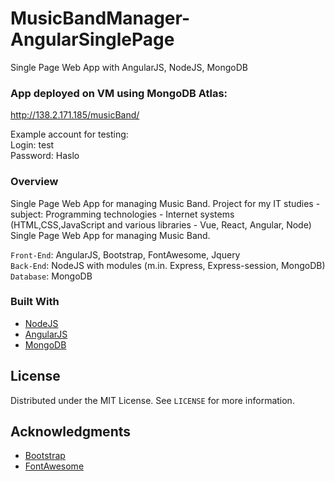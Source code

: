 # MusicBandManager-AngularSinglePage
Single Page Web App with AngularJS, NodeJS, MongoDB

 ### App deployed on VM using MongoDB Atlas:
 http://138.2.171.185/musicBand/
 
 Example account for testing:\
 Login: test\
 Password: Haslo
 
  ### Overview
 
Single Page Web App for managing Music Band. Project for my IT studies - subject: Programming technologies - Internet systems (HTML,CSS,JavaScript and various libraries - Vue, React, Angular, Node)\
Single Page Web App for managing Music Band. 

`Front-End`: AngularJS, Bootstrap, FontAwesome, Jquery\
`Back-End`: NodeJS with modules (m.in. Express, Express-session, MongoDB)\
`Database`: MongoDB
 
 ### Built With

* [NodeJS](https://nodejs.org/)
* [AngularJS](https://angularjs.org/)
* [MongoDB](https://www.mongodb.com/)

 <!-- LICENSE -->
## License

Distributed under the MIT License. See `LICENSE` for more information.

<!-- ACKNOWLEDGMENTS -->
## Acknowledgments

* [Bootstrap](https://getbootstrap.com/)
* [FontAwesome](https://fontawesome.com/)
